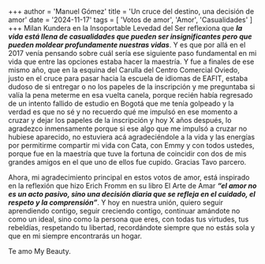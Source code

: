 +++
author = 'Manuel Gómez'
title = 'Un cruce del destino, una decisión de amor'
date = '2024-11-17'
tags = [ 'Votos de amor', 'Amor', 'Casualidades' ]
+++
Milan Kundera en la Insoportable Levedad del Ser reflexiona que ***la vida está llena de casualidades que pueden ser insignificantes pero que pueden moldear profundamente nuestras vidas***. Y es que por allá en el 2017 venía pensando sobre cuál sería ese siguiente paso fundamental en mi vida que entre las opciones estaba hacer la maestría. Y fue a finales de ese mismo año, que en la esquina del Carulla del Centro Comercial Oviedo, justo en el cruce para pasar hacia la escuela de idiomas de EAFIT, estaba dudoso de si entregar o no los papeles de la inscripción y me preguntaba si valía la pena meterme en esa vuelta canela, porque recién había regresado de un intento fallido de estudio en Bogotá que me tenía golpeado y la verdad es que no sé y no recuerdo qué me impulsó en ese momento a cruzar y dejar los papeles de la inscripción y hoy X años después, lo agradezco inmensamente porque si ese algo que me impulsó a cruzar no hubiese aparecido, no estuviera acá agradeciéndole a la vida y las energías por permitirme compartir mi vida con Cata, con Emmy y con todos ustedes, porque fue en la maestría que tuve la fortuna de coincidir con dos de mis grandes amigos en el que uno de ellos fue cupido. Gracias Tavo parcero.

Ahora, mi agradecimiento principal en estos votos de amor, está inspirado en la reflexión que hizo Erich Fromm en su libro El Arte de Amar ***“el amor no es un acto pasivo, sino una decisión diaria que se refleja en el cuidado, el respeto y la comprensión”***. Y hoy en nuestra unión, quiero seguir aprendiendo contigo, seguir creciendo contigo, continuar amándote no como un ideal, sino como la persona que eres, con todas tus virtudes, tus rebeldías, respetando tu libertad, recordándote siempre que no estás sola y que en mi siempre encontrarás un hogar.

Te amo My Beauty.
